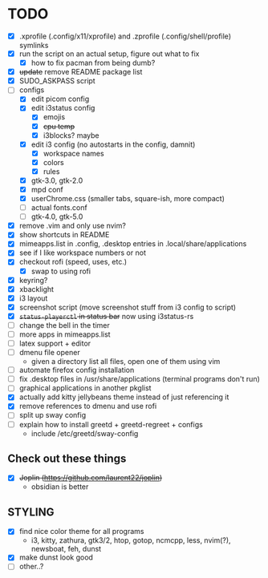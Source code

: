 # TODO

- [x] .xprofile (.config/x11/xprofile) and .zprofile (.config/shell/profile) symlinks
- [x] run the script on an actual setup, figure out what to fix
    - [x] how to fix pacman from being dumb?
- [x] ~~update~~ remove README package list
- [x] SUDO_ASKPASS script
- [ ] configs
    - [x] edit picom config
    - [x] edit i3status config
        - [x] emojis
        - [x] ~~cpu temp~~
        - [x] i3blocks? maybe
    - [x] edit i3 config (no autostarts in the config, damnit)
        - [x] workspace names
        - [x] colors
        - [x] rules
    - [x] gtk-3.0, gtk-2.0
    - [x] mpd conf
    - [x] userChrome.css (smaller tabs, square-ish, more compact)
    - [ ] actual fonts.conf
    - [ ] gtk-4.0, gtk-5.0
- [x] remove .vim and only use nvim?
- [x] show shortcuts in README
- [x] mimeapps.list in .config, .desktop entries in .local/share/applications
- [x] see if I like workspace numbers or not
- [x] checkout rofi (speed, uses, etc.)
    - [x] swap to using rofi
- [x] keyring?
- [x] xbacklight
- [x] i3 layout
- [x] screenshot script (move screenshot stuff from i3 config to script)
- [x] ~~`status-playerctl` in status bar~~ now using i3status-rs
- [ ] change the bell in the timer
- [ ] more apps in mimeapps.list
- [ ] latex support + editor
- [ ] dmenu file opener
    - given a directory list all files, open one of them using vim
- [ ] automate firefox config installation
- [ ] fix .desktop files in /usr/share/applications (terminal programs don't run)
- [ ] graphical applications in another pkglist
- [x] actually add kitty jellybeans theme instead of just referencing it
- [x] remove references to dmenu and use rofi
- [ ] split up sway config
- [ ] explain how to install greetd + greetd-regreet + configs
    - include /etc/greetd/sway-config

## Check out these things
- [x] ~~Joplin (https://github.com/laurent22/joplin)~~
    - obsidian is better

## STYLING
- [x] find nice color theme for all programs
    - i3, kitty, zathura, gtk3/2, htop, gotop, ncmcpp, less, nvim(?), newsboat, feh, dunst
- [x] make dunst look good
- [ ] other..?
